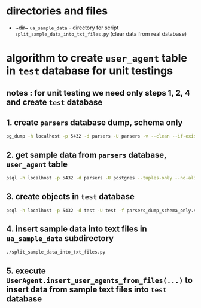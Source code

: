 # directories and files

+ ~dir~ `ua_sample_data` - directory for script `split_sample_data_into_txt_files.py` (clear data from real database)


# algorithm to create `user_agent` table in `test` database for unit testings

## **notes** : for unit testing we need only steps 1, 2, 4 and create `test` database

## 1. create `parsers` database dump, schema only

```bash
pg_dump -h localhost -p 5432 -d parsers -U parsers -v --clean --if-exists --schema-only --no-owner > parsers_dump_schema_only.sql
```

## 2. get sample data from `parsers` database, `user_agent` table

```bash
psql -h localhost -p 5432 -d parsers -U postgres --tuples-only --no-align --field-separator=$'\t' -f export_random_user_agents.sql -o parsers_dump_20210106_sample_user_agents_data.sql
```

## 3. create objects in `test` database

```bash
psql -h localhost -p 5432 -d test -U test -f parsers_dump_schema_only.sql
```

## 4. insert sample data into text files in `ua_sample_data` subdirectory

```bash
./split_sample_data_into_txt_files.py
```

## 5. execute `UserAgent.insert_user_agents_from_files(...)` to insert data from sample text files into `test` database
